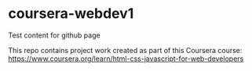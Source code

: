 # coursera-webdev1

Test content for github page

This repo contains project work created as part of this Coursera course: https://www.coursera.org/learn/html-css-javascript-for-web-developers
